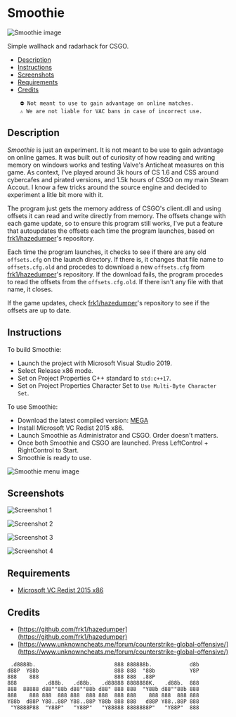 # Smoothie

![Smoothie image](https://i.imgur.com/c2KcIwK.png)

Simple wallhack and radarhack for CSGO.

- [Description](#Description)
- [Instructions](#Instructions)
- [Screenshots](#Screenshots)
- [Requirements](#Requirements)
- [Credits](#Credits)

```
    ⛔ Not meant to use to gain advantage on online matches.
    ⚠️ We are not liable for VAC bans in case of incorrect use.
```

## Description

_Smoothie_ is just an experiment. It is not meant to be use to gain advantage on online games. 
It was built out of curiosity of how reading and writing memory on windows works and testing Valve's Anticheat measures on this game. 
As context, I've played around 3k hours of CS 1.6 and CSS around cybercafes and pirated versions, and 1.5k hours of CSGO on my main Steam Accout. I know a few tricks around the source engine and decided to experiment a litle bit more with it.

The program just gets the memory address of CSGO's client.dll and using offsets it can read and write directly from memory.
The offsets change with each game update, so to ensure this program still works, I've put a feature that autoupdates the offsets each time the program launches, based on [frk1/hazedumper](https://github.com/frk1/hazedumper)'s repository.

Each time the program launches, it checks to see if there are any old `offsets.cfg` on the launch directory. If there is, it changes that file name to `offsets.cfg.old` and procedes to download a new `offsets.cfg` from [frk1/hazedumper](https://github.com/frk1/hazedumper)'s repository. If the download fails, the program procedes to read the offsets from the `offsets.cfg.old`. If there isn't any file with that name, it closes.

If the game updates, check [frk1/hazedumper](https://github.com/frk1/hazedumper)'s repository to see if the offsets are up to date.

## Instructions

To build Smoothie: 
- Launch the project with Microsoft Visual Studio 2019. 
- Select Release x86 mode.
- Set on Project Properties C++ standard to `std:c++17`.
- Set on Project Properties Character Set to `Use Multi-Byte Character Set`.

To use Smoothie:
- Download the latest compiled version: [MEGA](https://mega.nz/folder/yyAXiIhB#RBZJv9kRIS7KGkS9g3e8og)
- Install Microsoft VC Redist 2015 x86.
- Launch Smoothie as Administrator and CSGO. Order doesn't matters.
- Once both Smoothie and CSGO are launched. Press LeftControl + RightControl to Start.
- Smoothie is ready to use.

![Smoothie menu image](https://i.imgur.com/lpm645k.png?1)

## Screenshots

![Screenshot 1](https://i.imgur.com/qXs42vE.png)

![Screenshot 2](https://i.imgur.com/XvXPiE9.png)

![Screenshot 3](https://i.imgur.com/P6Z5zRD.png)

![Screenshot 4](https://i.imgur.com/ziyNkCR.png)

## Requirements

- [Microsoft VC Redist 2015 x86](https://www.microsoft.com/en-us/download/details.aspx?id=48145)

## Credits
- [https://github.com/frk1/hazedumper](https://github.com/frk1/hazedumper)
- [https://www.unknowncheats.me/forum/counterstrike-global-offensive/](https://www.unknowncheats.me/forum/counterstrike-global-offensive/)

```
 .d8888b.                         888 888888b.            d8b 
d88P  Y88b                        888 888  "88b           Y8P 
888    888                        888 888  .88P               
888         .d88b.   .d88b.   .d88888 8888888K.   .d88b.  888 
888  88888 d88""88b d88""88b d88" 888 888  "Y88b d88""88b 888 
888    888 888  888 888  888 888  888 888    888 888  888 888 
Y88b  d88P Y88..88P Y88..88P Y88b 888 888   d88P Y88..88P 888 
 "Y8888P88  "Y88P"   "Y88P"   "Y88888 8888888P"   "Y88P"  888 
```

